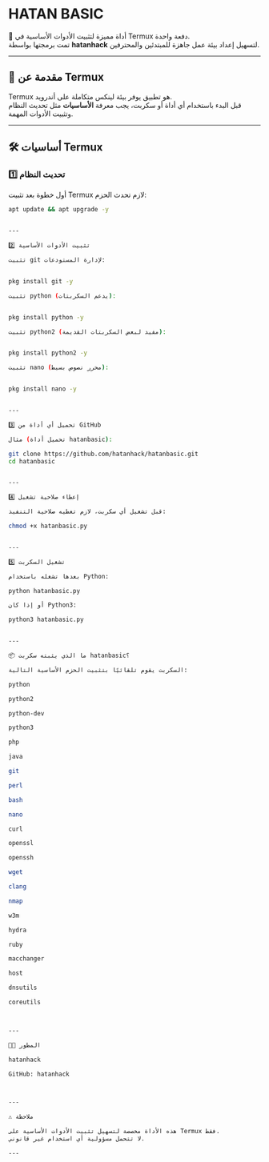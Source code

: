 # HATAN BASIC

🔧 أداة مميزة لتثبيت الأدوات الأساسية في Termux دفعة واحدة.  
تمت برمجتها بواسطة **hatanhack** لتسهيل إعداد بيئة عمل جاهزة للمبتدئين والمحترفين.  

---

## 📘 مقدمة عن Termux
Termux هو تطبيق يوفر بيئة لينكس متكاملة على أندرويد.  
قبل البدء باستخدام أي أداة أو سكربت، يجب معرفة **الأساسيات** مثل تحديث النظام وتثبيت الأدوات المهمة.  

---

## 🛠️ أساسيات Termux

### 1️⃣ تحديث النظام
أول خطوة بعد تثبيت Termux لازم تحدث الحزم:
```bash
apt update && apt upgrade -y


---

2️⃣ تثبيت الأدوات الأساسية

تثبيت git لإدارة المستودعات:


pkg install git -y

تثبيت python (يدعم السكربتات):


pkg install python -y

تثبيت python2 (مفيد لبعض السكربتات القديمة):


pkg install python2 -y

تثبيت nano (محرر نصوص بسيط):


pkg install nano -y


---

3️⃣ تحميل أي أداة من GitHub

مثال (تحميل أداة hatanbasic):

git clone https://github.com/hatanhack/hatanbasic.git
cd hatanbasic


---

4️⃣ إعطاء صلاحية تشغيل

قبل تشغيل أي سكربت، لازم تعطيه صلاحية التنفيذ:

chmod +x hatanbasic.py


---

5️⃣ تشغيل السكربت

بعدها تشغله باستخدام Python:

python hatanbasic.py

أو إذا كان Python3:

python3 hatanbasic.py


---

📦 ما الذي يثبته سكربت hatanbasic؟

السكربت يقوم تلقائيًا بتثبيت الحزم الأساسية التالية:

python

python2

python-dev

python3

php

java

git

perl

bash

nano

curl

openssl

openssh

wget

clang

nmap

w3m

hydra

ruby

macchanger

host

dnsutils

coreutils



---

👨‍💻 المطور

hatanhack

GitHub: hatanhack



---

⚠️ ملاحظة

هذه الأداة مخصصة لتسهيل تثبيت الأدوات الأساسية على Termux فقط.
لا تتحمل مسؤولية أي استخدام غير قانوني.

---
